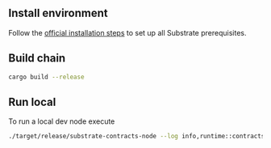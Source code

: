 
## Install environment
Follow the [official installation steps](https://docs.substrate.io/install/) to set up all Substrate prerequisites.

## Build chain

```bash
cargo build --release
```

## Run local
To run a local dev node execute

```bash
./target/release/substrate-contracts-node --log info,runtime::contracts=debug 2>&1
```

